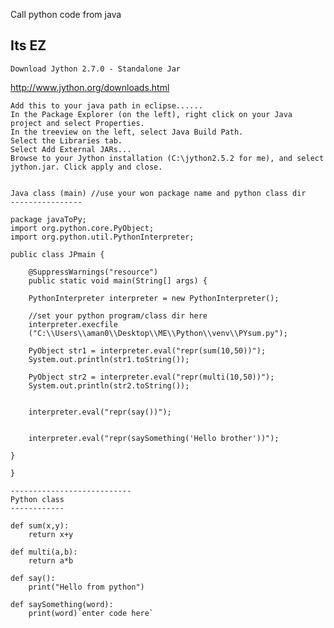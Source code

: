 Call python code from java    

Its EZ
-----------------------------------------------------
    Download Jython 2.7.0 - Standalone Jar 
http://www.jython.org/downloads.html
    
    Add this to your java path in eclipse......
    In the Package Explorer (on the left), right click on your Java project and select Properties.
    In the treeview on the left, select Java Build Path.
    Select the Libraries tab.
    Select Add External JARs...
    Browse to your Jython installation (C:\jython2.5.2 for me), and select jython.jar. Click apply and close.
    
    
    Java class (main) //use your won package name and python class dir
    ----------------
    
    package javaToPy;
    import org.python.core.PyObject;
    import org.python.util.PythonInterpreter;
    
    public class JPmain {
    	
    	@SuppressWarnings("resource")
    	public static void main(String[] args) {
    
        PythonInterpreter interpreter = new PythonInterpreter();
        
        //set your python program/class dir here
        interpreter.execfile
        ("C:\\Users\\aman0\\Desktop\\ME\\Python\\venv\\PYsum.py");
        
        PyObject str1 = interpreter.eval("repr(sum(10,50))");
        System.out.println(str1.toString());
        
        PyObject str2 = interpreter.eval("repr(multi(10,50))");
        System.out.println(str2.toString());
        
    
        interpreter.eval("repr(say())");
        
    
        interpreter.eval("repr(saySomething('Hello brother'))");
    	
    }
    
    }
    
    ---------------------------
    Python class
    ------------
    
    def sum(x,y):
        return x+y
    
    def multi(a,b):
        return a*b
    
    def say():
        print("Hello from python")
    
    def saySomething(word):
        print(word)`enter code here`